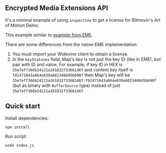 ## Encrypted Media Extensions API

It's a minimal example of using `inspectine` to get a license for Bitmovin's Art of Motion Demo.

This example similar to [example from EME](https://www.w3.org/TR/encrypted-media-2/#example-8).

There are some differences from the native EME implementation:

1. You must import your Widevine client to obtain a license.
2. In the `keyStatuses` field, Map's key is not just the key ID (like in EME), but pair with ID and value. For example, if key ID in HEX is `35e7eff366b24121a261832f3368146f` and content key itself is `f01471043a064e039a602346845b690f` then Map's key will be `35e7eff366b24121a261832f3368146f:f01471043a064e039a602346845b690f` (but as binary with `BufferSource` type) instead of just `35e7eff366b24121a261832f3368146f`.

## Quick start

Install dependencies:

```shell
npm install
```

Run script:

```shell
node index.js
```
